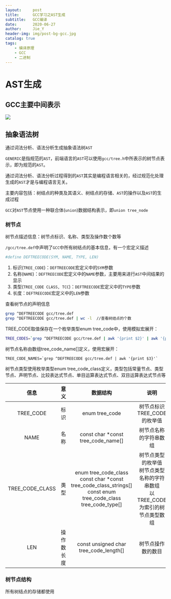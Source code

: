 ```yaml
---
layout:     post
title:      GCC学习之AST生成
subtitle:   GCC编译
date:       2020-06-27
author:     Jie_Y
header-img: img/post-bg-gcc.jpg
catalog: true
tags:
    - 编译原理
    - GCC
    - 二进制
---
```


# AST生成

## GCC主要中间表示

![](https://i.loli.net/2020/08/10/D2BskZeJnWPbGuH.png)

## 抽象语法树

通过词法分析、语法分析生成抽象语法树`AST`

`GENERIC`是指规范的`AST`，前端语言的`AST`可以使用`gcc/tree.h`中所表示的树节点表示，即为规范的`AST`。

通过词法分析、语法分析过程得到的`AST`其实是编程语言相关的，经过规范化处理生成的`AST`才是与编程语言无关。

主要内容包括：树结点的种类及其语义、树结点的存储、`AST`的操作以及`AST`的生成过程

`GCC`对`AST`节点使用一种联合体(`union`)数据结构表示，即`union tree_node`

### 树节点

树节点描述信息：树节点标识、名称、类型及操作数个数等

`/gcc/tree.def`中声明了`GCC`中所有树结点的基本信息，有一个宏定义描述

```bash
#define DEFTREECODE(SYM, NAME, TYPE, LEN)
```

1. 标识(`TREE_CODE`)：`DEFTREECODE`宏定义中的`SYM`参数
2. 名称(`NAME`)：`DEFTREECODE`宏定义中的`NAME`参数，主要用来进行`AST`中间结果的显示
3. 类型(`TREE_CODE CLASS, TCC`)：`DEFTREECODE`宏定义中的`TYPE`参数
4. 长度：`DEFTREECODE`宏定义中的`LEN`参数

查看树节点的声明信息

```bash
grep ^DEFTREECODE gcc/tree.def
grep ^DEFTREECODE gcc/tree.def | wc -l  //查看树结点的个数
```

TREE_CODE取值保存在一个枚举类型enum tree_code中，使用模拟宏展开：

```bash
TREE_CODES=`grep ^DEFTREECODE gcc/tree.def | awk '{print $2}' | awk '{print $1","}'`
```

树节点名称由数组tree_code_name[]定义，使用宏展开：

```shell
TREE_CODE_NAMES=`grep ^DEFTREECODE gcc/tree.def | awk '{print $3}'`
```

树节点类型使用枚举类型enum tree_code_class定义，类型包括常量节点、类型节点、声明节点、比较表达式节点、单目运算表达式节点、双目运算表达式节点等

|      信息       |    意义    |                           数据结构                           |                             说明                             |
| :-------------: | :--------: | :----------------------------------------------------------: | :----------------------------------------------------------: |
|    TREE_CODE    |    标识    |                        enum tree_code                        |                 树节点标识TREE_CODE的枚举值                  |
|      NAME       |    名称    |              const char *const tree_code_name[]              |                    树节点名称的字符串数组                    |
| TREE_CODE_CLASS |    类型    | enum tree_code_class<br />const char *const tree_code_class_strings[]<br />const enum tree_code_class tree_code_type[] | 树节点类型的枚举值<br />树节点类型名称的字符串数组<br />以TREE_CODE为索引的树节点类型数组 |
|       LEN       | 操作数长度 |            const unsigned char tree_code_length[]            |                      树节点操作数的数目                      |

### 树节点结构

所有树结点的存储都使用